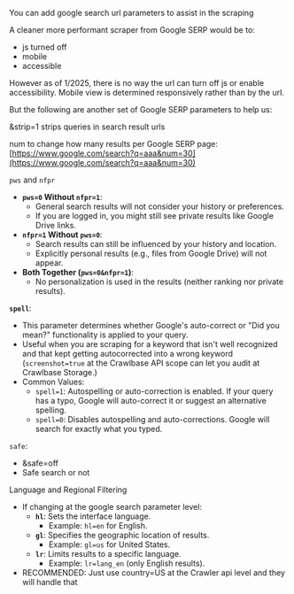 You can add google search url parameters to assist in the scraping

A cleaner more performant scraper from Google SERP would be to:
- js turned off
- mobile 
- accessible

However as of 1/2025, there is no way the url can turn off js or enable accessibility. Mobile view is determined responsively rather than by the url.

But the following are another set of Google SERP parameters to help us:

&strip=1
strips queries in search result urls

num to change how many results per Google SERP page:
[https://www.google.com/search?q=aaa&num=30](https://www.google.com/search?q=aaa&num=30)  

`pws` and `nfpr`
- **`pws=0` Without `nfpr=1`**:
    - General search results will not consider your history or preferences.
    - If you are logged in, you might still see private results like Google Drive links.
- **`nfpr=1` Without `pws=0`**:
    - Search results can still be influenced by your history and location.
    - Explicitly personal results (e.g., files from Google Drive) will not appear.
- **Both Together (`pws=0&nfpr=1`)**:
    - No personalization is used in the results (neither ranking nor private results).

**`spell`**:
- This parameter determines whether Google's auto-correct or "Did you mean?" functionality is applied to your query.
- Useful when you are scraping for a keyword that isn't well recognized and that kept getting autocorrected into a wrong keyword (`screenshot=true` at the Crawlbase API scope can let you audit at Crawlbase Storage.)
- Common Values:
    - `spell=1`: Autospelling or auto-correction is enabled. If your query has a typo, Google will auto-correct it or suggest an alternative spelling.
    - `spell=0`: Disables autospelling and auto-corrections. Google will search for exactly what you typed.

`safe`:
- &safe=off
- Safe search or not

Language and Regional Filtering
- If changing at the google search parameter level:
	- **`hl`**: Sets the interface language.
		- Example: `hl=en` for English.
	- **`gl`**: Specifies the geographic location of results.
		- Example: `gl=us` for United States.
	- **`lr`**: Limits results to a specific language.
		- Example: `lr=lang_en` (only English results).
- RECOMMENDED: Just use country=US at the Crawler api level and they will handle that
